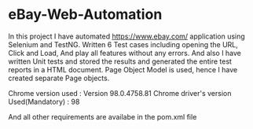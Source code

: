 # eBay-Web-Automation
In this project I have automated https://www.ebay.com/ application using Selenium and TestNG. Written 6 Test cases including opening the URL, Click and Load, And play all features without any errors. And also I have written Unit tests and stored the results and generated the entire test reports in a HTML document. Page Object Model is used, hence I have created separate Page objects.

Chrome version used : Version 98.0.4758.81 
Chrome driver's version Used(Mandatory) : 98

And all other requirements are availabe in the pom.xml file
